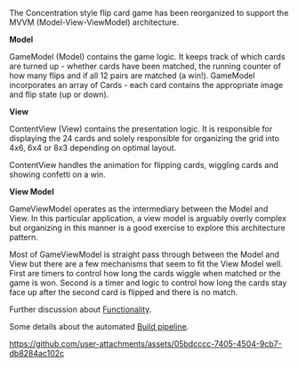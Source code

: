 The Concentration style flip card game has been reorganized to support the MVVM (Model-View-ViewModel) architecture. 

**Model**

GameModel (Model) contains the game logic. It keeps track of which cards are turned up - whether cards have been matched, the running counter of how many flips and if all 12 pairs are matched (a win!). GameModel incorporates an array of Cards - each card contains the appropriate image and flip state (up or down).

**View**

ContentView (View) contains the presentation logic. It is responsible for displaying the 24 cards and solely responsible for organizing the grid into 4x6, 6x4 or 8x3 depending on optimal layout.

ContentView handles the animation for flipping cards, wiggling cards and showing confetti on a win.

**View Model**

GameViewModel operates as the intermediary between the Model and View. In this particular application, a view model is arguably overly complex but organizing in this manner is a good exercise to explore this architecture pattern.

Most of GameViewModel is straight pass through between the Model and View but there are a few mechanisms that seem to fit the View Model well. First are timers to control how long the cards wiggle when matched or the game is won. Second is a timer and logic  to control how long the cards stay face up after the second card is flipped and there is no match.

Further discussion about [Functionality](./Functionality.md).

Some details about the automated [Build pipeline](./Functionality.md).

https://github.com/user-attachments/assets/05bdcccc-7405-4504-9cb7-db8284ac102c

